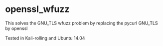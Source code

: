 # openssl_wfuzz
This solves the GNU_TLS wfuzz problem by replacing the pycurl GNU_TLS by openssl 

Tested in Kali-rolling and Ubuntu 14.04
